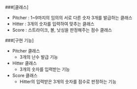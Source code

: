 ###[클래스]
- Pitcher : 1~9까지의 임의의 서로 다른 숫자 3개를 발급하는 클래스
- Hitter : 3개의 숫자를 입력하여 맞추는 클래스
- Score : 스트라이크, 볼, 낫싱을 판정해주는 점수 클래스

###[구현 기능]
- Pitcher 클래스
    - 3개의 난수 발급 기능
- Hitter 클래스
    - 3개의 숫자를 입력받는 기능
- Score 클래스
    - Hitter의 입력받은 3개의 숫자를 점수로 판정하는 기능


